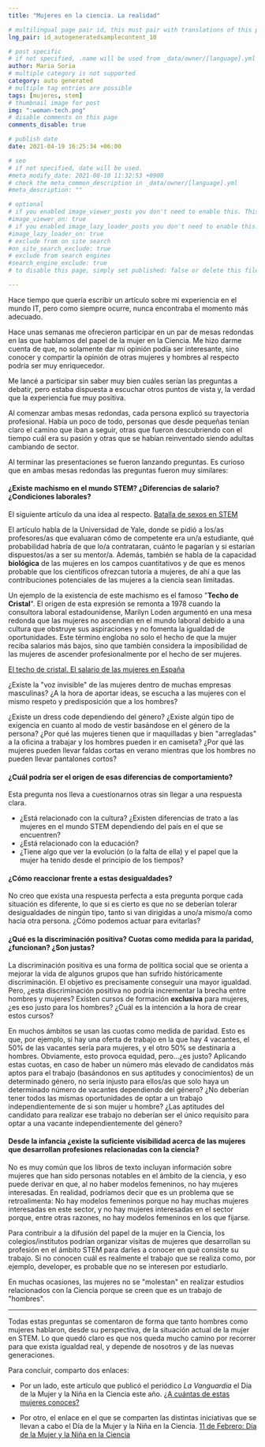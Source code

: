```yaml
---
title: "Mujeres en la ciencia. La realidad"

# multilingual page pair id, this must pair with translations of this page. (This name must be unique)
lng_pair: id_autogeneratedsamplecontent_10

# post specific
# if not specified, .name will be used from _data/owner/[language].yml
author: Maria Soria
# multiple category is not supported
category: auto generated
# multiple tag entries are possible
tags: [mujeres, stem]
# thumbnail image for post
img: ":woman-tech.png"
# disable comments on this page
comments_disable: true

# publish date
date: 2021-04-19 16:25:34 +06:00

# seo
# if not specified, date will be used.
#meta_modify_date: 2021-08-10 11:32:53 +0900
# check the meta_common_description in _data/owner/[language].yml
#meta_description: ""

# optional
# if you enabled image_viewer_posts you don't need to enable this. This is only if image_viewer_posts = false
#image_viewer_on: true
# if you enabled image_lazy_loader_posts you don't need to enable this. This is only if image_lazy_loader_posts = false
#image_lazy_loader_on: true
# exclude from on site search
#on_site_search_exclude: true
# exclude from search engines
#search_engine_exclude: true
# to disable this page, simply set published: false or delete this file

---
```


Hace tiempo que quería escribir un artículo sobre mi experiencia en el mundo IT, pero como siempre ocurre, nunca encontraba el momento más adecuado.

Hace unas semanas me ofrecieron participar en un par de mesas redondas en las que hablamos del papel de la mujer en la Ciencia. Me hizo darme cuenta de que, no solamente
dar mi opinión podía ser interesante, sino conocer y compartir la opinión de otras mujeres y hombres al respecto podría ser muy enriquecedor.

Me lancé a participar sin saber muy bien cuáles serían las preguntas a debatir, pero estaba dispuesta a escuchar otros puntos de vista y, la verdad que la experiencia fue muy positiva.

Al comenzar ambas mesas redondas, cada persona explicó su trayectoria profesional. Había un poco de todo, personas que desde pequeñas tenían claro el camino que iban
a seguir, otras que fueron descubriendo con el tiempo cuál era su pasión y otras que se habían reinventado siendo adultas cambiando de sector.

Al terminar las presentaciones se fueron lanzando preguntas. Es curioso que en ambas mesas redondas las preguntas fueron muy similares:

#### ¿Existe machismo en el mundo STEM? ¿Diferencias de salario? ¿Condiciones laborales?

  El siguiente artículo da una idea al respecto. [Batalla de sexos en STEM](https://www.yalescientific.org/2013/02/john-vs-jennifer-a-battle-of-the-sexes/)

  El artículo habla de la Universidad de Yale, donde se pidió a los/as profesores/as que evaluaran cómo de competente era un/a estudiante,
  qué probabilidad habría de que lo/a contrataran, cuánto le pagarían y si estarían dispuestos/as a ser su mentor/a. Además, también se habla de la capacidad
  **biológica** de las mujeres en los campos cuantitativos y de que es menos probable que los científicos ofrezcan tutoría a mujeres, de ahí a
  que las contribuciones potenciales de las mujeres a la ciencia sean limitadas.

  Un ejemplo de la existencia de este machismo es el famoso "**Techo de Cristal**". El origen de esta expresión se remonta a 1978 cuando la consultora laboral estadounidense,
  Marilyn Loden argumentó en una mesa redonda que las mujeres no ascendían en el mundo laboral debido a una cultura que obstruye sus aspiraciones y no fomenta la igualdad de oportunidades.
  Este término engloba no solo el hecho de que la mujer reciba salarios más bajos, sino que también considera la imposibilidad de las mujeres de ascender profesionalmente por el hecho
  de ser mujeres.

  [El techo de cristal. El salario de las mujeres en España](https://www.elespanol.com/invertia/empresas/20190711/techo-cristal-espanol-mujeres-formacion-ganan-euros/412709817_0.html)

  ¿Existe la "voz invisible" de las mujeres dentro de muchas empresas masculinas?
  ¿A la hora de aportar ideas, se escucha a las mujeres con el mismo respeto y predisposición que a los hombres?

  ¿Existe un dress code dependiendo del género? ¿Existe algún tipo de exigencia en cuanto al modo de vestir basándose en el género de la persona? ¿Por qué las mujeres tienen que ir maquilladas y
  bien "arregladas" a la oficina a trabajar y los hombres pueden ir en camiseta? ¿Por qué las mujeres pueden llevar faldas cortas en verano mientras que los hombres no pueden llevar
  pantalones cortos?

#### ¿Cuál podría ser el origen de esas diferencias de comportamiento?
  Esta pregunta nos lleva a cuestionarnos otras sin llegar a una respuesta clara.
  - ¿Está relacionado con la cultura? ¿Existen diferencias de trato a las mujeres en el mundo STEM dependiendo del país en el que se encuentren?
  - ¿Está relacionado con la educación?
  - ¿Tiene algo que ver la evolución (o la falta de ella) y el papel que la mujer ha tenido desde el principio de los tiempos?

#### ¿Cómo reaccionar frente a estas desigualdades?
  No creo que exista una respuesta perfecta a esta pregunta porque cada situación es diferente, lo que si es cierto es que no se deberían
  tolerar desigualdades de ningún tipo, tanto si van dirigidas a uno/a mismo/a como hacia otra persona. ¿Cómo podemos actuar para evitarlas?

#### ¿Qué es la discriminación positiva? Cuotas como medida para la paridad, ¿funcionan? ¿Son justas?
  La discriminación positiva es una forma de política social que se orienta a mejorar la vida de algunos grupos que han sufrido históricamente discriminación.
  El objetivo es precisamente conseguir una mayor igualdad. Pero, ¿esta discriminación positiva no podría incrementar la brecha entre hombres y mujeres?
  Existen cursos de formación **exclusiva** para mujeres, ¿es eso justo para los hombres? ¿Cuál es la intención a la hora de crear estos cursos?

  En muchos ámbitos se usan las cuotas como medida de paridad. Esto es que, por ejemplo, si hay una oferta de trabajo en la que hay 4 vacantes,
  el 50% de las vacantes sería para mujeres, y el otro 50% se destinaría a hombres. Obviamente, esto provoca equidad, pero...¿es justo?
  Aplicando estas cuotas, en caso de haber un número más elevado de candidatos más aptos para el trabajo (basándonos en sus aptitudes y conocimientos)
  de un determinado género, no sería injusto para ellos/as que solo haya un determinado número de vacantes dependiendo del género? ¿No deberían tener todos las mismas
  oportunidades de optar a un trabajo independientemente de si son mujer u hombre? ¿Las aptitudes del candidato para realizar ese trabajo
  no deberían ser el único requisito para optar a una vacante independientemente del género?

#### Desde la infancia ¿existe la suficiente visibilidad acerca de las mujeres que desarrollan profesiones relacionadas con la ciencia?
  No es muy común que los libros de texto incluyan información sobre mujeres que han sido personas notables en el ámbito de la ciencia, y eso puede
  derivar en que, al no haber modelos femeninos, no hay mujeres interesadas. En realidad, podríamos decir que es un problema que se retroalimenta:
  No hay modelos femeninos porque no hay muchas mujeres interesadas en este sector, y no hay mujeres interesadas
  en el sector porque, entre otras razones, no hay modelos femeninos en los que fijarse.

  Para contribuir a la difusión del papel de la mujer en la Ciencia, los colegios/institutos podrían organizar visitas de mujeres que desarrollan
  su profesión en el ámbito STEM para darles a conocer en qué consiste su trabajo. Si no conocen cuál es realmente el trabajo que se realiza como, por ejemplo,
  developer, es probable que no se interesen por estudiarlo.

  En muchas ocasiones, las mujeres no se "molestan" en realizar estudios relacionados con la Ciencia porque se creen que es un trabajo de "hombres".

-------------

Todas estas preguntas se comentaron de forma que tanto hombres como mujeres hablaron, desde su perspectiva, de la situación actual de la mujer en STEM. Lo que
quedó claro es que nos queda mucho camino por recorrer para que exista igualdad real, y depende de nosotros y de las nuevas generaciones.

Para concluir, comparto dos enlaces:
- Por un lado, este artículo que publicó el periódico *La Vanguardia* el Día de la Mujer y la Niña en la Ciencia este año.
[¿A cuántas de estas mujeres conoces?](https://www.lavanguardia.com/hemeroteca/20210211/6236524/ciencia-mujeres-cientificas-premio-nobel-espana-feminismo-dia-internacional-de-la-mujer-y-la-nina-en-la-ciencia-fisica-quimica-economia-medicina.html)

- Por otro, el enlace en el que se comparten las distintas iniciativas que se llevan a cabo el Día de la Mujer y la Niña en la Ciencia.
[11 de Febrero: Día de la Mujer y la Niña en la Ciencia](https://11defebrero.org/)
